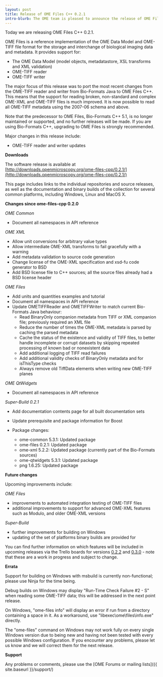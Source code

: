 ```yaml
---
layout: post
title: Release of OME Files C++ 0.2.1
intro-blurb: The OME team is pleased to announce the release of OME Files C++ 0.2.1
---
```

Today we are releasing OME Files C++ 0.2.1.

OME Files is a reference implementation of the OME Data Model and OME-TIFF file format for the storage and interchange of biological imaging data and metadata.  It provides support for:

*  The OME Data Model (model objects, metadatastore, XSL transforms and XML validation)
*  OME-TIFF reader
*  OME-TIFF writer

The major focus of this release was to port the most recent changes from the OME-TIFF reader and writer from Bio-Formats Java to OME Files C++.  This means that the support for reading broken, non-standard and complex OME-XML and OME-TIFF files is much improved.  It is now possible to read all OME-TIFF metadata using the 2007-06 schema and above.

Note that the predecessor to OME Files, Bio-Formats C++ 5.1, is no longer maintained or supported, and no further releases will be made.  If you are using Bio-Formats C++, upgrading to OME Files is strongly recommended.

Major changes in this release include:

*  OME-TIFF reader and writer updates

**Downloads**

The software release is available at
[http://downloads.openmicroscopy.org/ome-files-cpp/0.2.1/](http://downloads.openmicroscopy.org/ome-files-cpp/0.2.1/)

This page includes links to the individual repositories and source releases, as well as the documentation and binary builds of the collection for several common platforms, including Windows, Linux and MacOS X.

**Changes since ome-files-cpp 0.2.0**

*OME Common*

*  Document all namespaces in API reference

*OME XML*

*  Allow unit conversions for arbitrary value types
*  Allow intermediate OME-XML transforms to fail gracefully with a warning
*  Add metadata validation to source code generation
*  Change license of the OME-XML specification and xsd-fu code generator to BSD
*  Add BSD license file to C++ sources; all the source files already had a BSD license header

*OME Files*

*  Add units and quantities examples and tutorial
*  Document all namespaces in API reference
*  Update OMETIFFReader and OMETIFFWriter to match current Bio-Formats Java behaviour:
    *  Read BinaryOnly companion metadata from TIFF or XML companion file; previously required an XML file
    *  Reduce the number of times the OME-XML metadata is parsed by caching the parsed metadata
    *  Cache the status of the existence and validity of TIFF files, to better handle incomplete or corrupt datasets by skipping repeated processing of known bad or nonexistent data
    *  Add additional logging of TIFF read failures
    *  Add additional validity checks of BinaryOnly metadata and for isThisType checks
    *  Always remove old TiffData elements when writing new OME-TIFF planes

*OME QtWidgets*

*  Document all namespaces in API reference

*Super-Build 0.2.1*

*  Add documentation contents page for all built documentation sets
*  Update prerequisite and package information for Boost

*  Package changes:
    *  ome-common 5.3.1: Updated package
    *  ome-files 0.2.1: Updated package
    *  ome-xml 5.2.2: Updated package (currently part of the Bio-Formats sources)
    *  ome-qtwidgets 5.3.1: Updated package
    *  png 1.6.25: Updated package

**Future changes**

Upcoming improvements include:

*OME Files*

*  improvements to automated integration testing of OME-TIFF files
*  additional improvements to support for advanced OME-XML features such as Modulo, and older OME-XML versions

*Super-Build*

*  further improvements for building on Windows
*  updating of the set of platforms binary builds are provided for

You can find further information on which features will be included in upcoming releases via the Trello
boards for versions [0.2.2](https://trello.com/b/dpFZMltz/ome-files-c-0-2-2) and
[0.3.0](https://trello.com/b/wA1T35Ld/ome-files-c-0-3-0) - note that these are a work in progress and subject to change.

**Errata**

Support for building on Windows with msbuild is currently non-functional; please use Ninja for the time being.

Debug builds on Windows may display "Run-Time Check Failure #2 - S" when reading some OME-TIFF data; this will be addressed in the next point release.

On Windows, "ome-files info" will display an error if run from a directory containing a space in it. As a workaround, use "libexec\ome\files\info.exe" directly.

The "ome-files" command on Windows may not work fully on every single Windows version due to being new and having not been tested with every possible Windows configuration.  If you encounter any problems, please let us know and we will correct them for the next release.

**Support**

Any problems or comments, please use the [OME Forums or mailing lists]({{ site.baseurl }}/support/)
